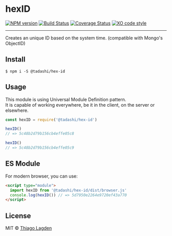 # hexID

[![NPM version][npm-img]][npm]
[![Build Status][ci-img]][ci]
[![Coverage Status][coveralls-img]][coveralls]
[![XO code style][xo-img]][xo]


[npm-img]:         https://img.shields.io/npm/v/@tadashi/hex-id.svg
[npm]:             https://www.npmjs.com/package/@tadashi/hex-id
[ci-img]:          https://travis-ci.org/lagden/hex-id.svg
[ci]:              https://travis-ci.org/lagden/hex-id
[coveralls-img]:   https://coveralls.io/repos/github/lagden/hex-id/badge.svg?branch=master
[coveralls]:       https://coveralls.io/github/lagden/hex-id?branch=master
[xo-img]:          https://img.shields.io/badge/code_style-XO-5ed9c7.svg
[xo]:              https://github.com/sindresorhus/xo

-----

Creates an unique ID based on the system time. (compatible with Mongo's ObjectID)

## Install

```
$ npm i -S @tadashi/hex-id
```


## Usage

This module is using Universal Module Definition pattern.  
It is capable of working everywhere, be it in the client, on the server or elsewhere.

```js
const hexID = require('@tadashi/hex-id')

hexID()
// => 5c48b2d79b156cb4effe05c8

hexID()
// => 5c48b2d79b156cb4effe05c9
```


## ES Module

For modern browser, you can use:

```html
<script type="module">
  import hexID from '@tadashi/hex-id/dist/browser.js'
  console.log(hexID()) // => 5d7950e2264e9720ef43a770
</script>
````


## License

MIT © [Thiago Lagden](https://lagden.in)
